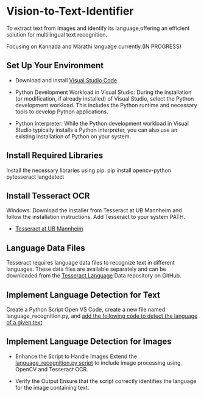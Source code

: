# Vision-to-Text-Identifier
To extract text from images and identify its language,offering an efficient solution for multilingual text recognition.

Focusing on Kannada and Marathi language currently.(IN PROGRESS)

## Set Up Your Environment
- Download and install [Visual Studio Code](https://code.visualstudio.com/)

- Python Development Workload in Visual Studio: During the installation (or modification, if already installed) of Visual Studio, select the Python development workload. This includes the Python runtime and necessary tools to develop Python applications.
- Python Interpreter: While the Python development workload in Visual Studio typically installs a Python interpreter, you can also use an existing installation of Python on your system.

## Install Required Libraries
Install the necessary libraries using pip.
pip install opencv-python pytesseract langdetect

## Install Tesseract OCR
Windows: Download the installer from Tesseract at UB Mannheim and follow the installation instructions. Add Tesseract to your system PATH.
- [Tesseract at UB Mannheim](https://github.com/UB-Mannheim/tesseract/wiki)

## Language Data Files
Tesseract requires language data files to recognize text in different languages. These data files are available separately and can be downloaded from the [Tesseract Language](https://github.com/tesseract-ocr/tessdata) Data repository on GitHub.

## Implement Language Detection for Text
Create a Python Script
Open VS Code, create a new file named language_recognition.py, and [add the following code to detect the language of a given text](https://github.com/Ninitharam/Vision-to-Text-Identifier/blob/e1685a374aebc60410a1ab65321d720d4ea8e902/language_recognition.py#L9).

## Implement Language Detection for Images

- Enhance the Script to Handle Images
Extend the [language_recognition.py script](https://github.com/Ninitharam/Vision-to-Text-Identifier/blob/c09114d43cada3b9b85bc97be87347dc78685bbe/language_recognition.py#L16) to include image processing using OpenCV and Tesseract OCR.

- Verify the Output
Ensure that the script correctly identifies the language for the image containing text.
